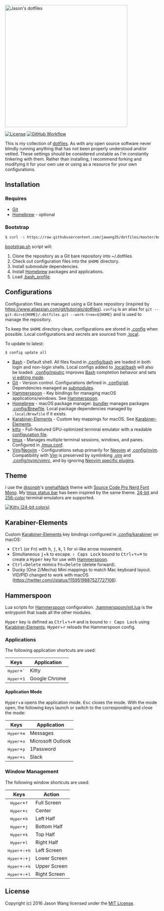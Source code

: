 <a href="https://github.com/jawang35/dotfiles" title="Jason's dotfiles">
    <img src="https://raw.githubusercontent.com/jglovier/dotfiles-logo/main/dotfiles-logo.svg?sanitize=true" alt="Jason's dotfiles" width="400">
</a>

[![License](https://img.shields.io/github/license/jawang35/dotfiles)](https://github.com/jawang35/dotfiles/blob/master/LICENSE)
[![GitHub Workflow](https://img.shields.io/github/workflow/status/jawang35/dotfiles/CI)](https://github.com/jawang35/dotfiles/actions?query=workflow%3ACI)

This is my collection of [dotfiles](https://dotfiles.github.io/). As with any open source software never blindly running anything that has not been properly understood and/or vetted. These settings should be considered unstable as I'm constantly tinkering with them. Rather than installing, I recommend forking and modifying it for your own use or using as a resource for your own configurations.

## Installation

### Requires

- [Git](https://git-scm.com/)
- [Homebrew](https://brew.sh/) - optional

### Bootstrap

```sh
$ curl -s https://raw.githubusercontent.com/jawang35/dotfiles/master/bootstrap.sh | bash
```

[bootstrap.sh](bootstrap.sh) script will:
1. Clone the repository as a Git bare repository into ~/.dotfiles.
2. Check out configuration files into the `$HOME` directory.
3. Install submodule dependencies.
4. Install [Homebrew](#homebrew) packages and applications.
5. Load [.bash_profile](.bash_profile).

## Configurations

Configuration files are managed using a Git bare repository (inspired by https://www.atlassian.com/git/tutorials/dotfiles). `config` is an alias for `git --git-dir=${HOME}/.dotfiles.git --work-tree=${HOME}` and is used to manage the repository.

To keep the `$HOME` directory clean, configurations are stored in [.config](.config) when possible. Local configurations and secrets are sourced from [.local](.local).

To update to latest:

```sh
$ config update all
```

- [Bash](https://www.gnu.org/software/bash/) - Default shell. All files found in [.config/bash](.config/bash) are loaded in both login and non-login shells. Local configs added to [.local/bash](.local/bash) will also be loaded. [.config/inputrc](.config/inputrc) improves [Bash](https://www.gnu.org/software/bash/) completion behavior and sets [vi editing mode](https://sanctum.geek.nz/arabesque/vi-mode-in-bash/).
- [Git](https://git-scm.com/) - Version control. Configurations defined in [.config/git](.config/git). Dependencies managed as [submodules](.gitmodules).
- [Hammerspoon](https://www.hammerspoon.org/) - Key bindings for managing macOS applications/windows. See [Hammerspoon](#hammerspoon).
- [Homebrew](https://brew.sh/) - macOS package manager. [bundler](https://github.com/Homebrew/homebrew-bundle) manages packages [.config/Brewfile](.config/Brewfile). Local package dependencies managed by `.local/Brewfile` if it exists.
- [Karabiner-Elements](https://pqrs.org/osx/karabiner/) - Custom key mappings for macOS. See [Karabiner-Elements](#karabiner-elements).
- [kitty](https://sw.kovidgoyal.net/kitty/) - Full-featured GPU-optimized terminal emulator with a readable [configuration file](.config/kitty).
- [tmux](https://github.com/tmux/tmux) - Manages multiple terminal sessions, windows, and panes. Configured in [.tmux.conf](.tmux.conf).
- [Vim](https://www.vim.org/)/[Neovim](https://neovim.io/) - Configurations setup primarily for [Neovim](https://neovim.io/) at [.config/nvim](.config/nvim). Compatibility with [Vim](https://www.vim.org/) is preserved by symlinking [.vim](.vim) and [.config/nvim/vimrc](.config/nvim/vimrc), and by ignoring [Neovim specific plugins](.config/nvim/bundles/nvim).

## Theme

I use the [@sonph](https://github.com/sonph)'s [onehalfdark](https://github.com/sonph/onehalf) theme with [Source Code Pro Nerd Font Mono](https://github.com/ryanoasis/nerd-fonts/tree/master/patched-fonts/SourceCodePro). My [tmux status bar](.config/tmux/onehalfdark.tmux) has been inspired by the same theme. [24-bit](https://res.cloudinary.com/jawang35/image/upload/kitty-24-bit.png) and [256-color](https://res.cloudinary.com/jawang35/image/upload/terminal-256-color.png) terminal emulators are supported.

[![Kitty (24-bit colors)](https://res.cloudinary.com/jawang35/image/upload/kitty-24-bit.png "Kitty (24-bit colors)")](https://res.cloudinary.com/jawang35/image/upload/kitty-24-bit.png)

## Karabiner-Elements

Custom [Karabiner-Elements](https://pqrs.org/osx/karabiner/) key bindings configured in [.config/karabiner](.config/karabiner) on macOS:

- <kbd>Ctrl</kbd> (or <kbd>Fn</kbd>) with <kbd>h</kbd>, <kbd>j</kbd>, <kbd>k</kbd>, <kbd>l</kbd> for vi-like arrow movement.
- Simultaneous <kbd>j</kbd>+<kbd>k</kbd> to escape.  <kbd>⇪ Caps Lock</kbd> bound to <kbd>Ctrl</kbd>+<kbd>⌥</kbd>+<kbd>⌘</kbd> to create a <kbd>Hyper</kbd> key for use with [Hammerspoon](#hammerspoon).
- <kbd>Ctrl</kbd>+<kbd>Delete</kbd> mimics <kbd>Fn</kbd>+<kbd>Delete</kbd> (delete forward).
- Ducky (One 2/Mecha) Mini mappings to match Mac keyboard layout. VID/PID changed to work with macOS (https://twitter.com/i/status/1159519887527727106).

## Hammerspoon

Lua scripts for [Hammerspoon](http://www.hammerspoon.org/) configuration. [.hammerspoon/init.lua](.hammerspoon/init.lua) is the entrypoint that loads all the other modules.

<kbd>Hyper</kbd> key is defined as <kbd>Ctrl</kbd>+<kbd>⌥</kbd>+<kbd>⌘</kbd> and is bound to <kbd>⇪ Caps Lock</kbd> using [Karabiner-Elements](#karabiner-elements). <kbd>Hyper</kbd>+<kbd>r</kbd> reloads the Hammerspoon config.

### Applications

The following application shortcuts are used:

| Keys                           | Application   |
|:------------------------------:| ------------- |
| <kbd>Hyper</kbd>+<kbd>\`</kbd> | Kitty         |
| <kbd>Hyper</kbd>+<kbd>1</kbd>  | Google Chrome |

#### Application Mode

<kbd>Hyper</kbd>+<kbd>a</kbd> opens the application mode. <kbd>Esc</kbd> closes the mode. With the mode open, the following keys launch or switch to the corresponding and close the mode:

| Keys                          | Application       |
|:-----------------------------:| ----------------- |
| <kbd>Hyper</kbd>+<kbd>m</kbd> | Messages          |
| <kbd>Hyper</kbd>+<kbd>o</kbd> | Microsoft Outlook |
| <kbd>Hyper</kbd>+<kbd>p</kbd> | 1Password         |
| <kbd>Hyper</kbd>+<kbd>s</kbd> | Slack             |

### Window Management

The following window shortcuts are used:

| Keys                                       | Action       |
|:------------------------------------------:| ------------ |
| <kbd>Hyper</kbd>+<kbd>f</kbd>              | Full Screen  |
| <kbd>Hyper</kbd>+<kbd>c</kbd>              | Center       |
| <kbd>Hyper</kbd>+<kbd>h</kbd>              | Left Half    |
| <kbd>Hyper</kbd>+<kbd>j</kbd>              | Bottom Half  |
| <kbd>Hyper</kbd>+<kbd>k</kbd>              | Top Half     |
| <kbd>Hyper</kbd>+<kbd>l</kbd>              | Right Half   |
| <kbd>Hyper</kbd>+<kbd>⇧</kbd>+<kbd>h</kbd> | Left Screen  |
| <kbd>Hyper</kbd>+<kbd>⇧</kbd>+<kbd>j</kbd> | Lower Screen |
| <kbd>Hyper</kbd>+<kbd>⇧</kbd>+<kbd>k</kbd> | Upper Screen |
| <kbd>Hyper</kbd>+<kbd>⇧</kbd>+<kbd>l</kbd> | Right Screen |

## License

Copyright (c) 2016 Jason Wang licensed under the [MIT License](LICENSE).
